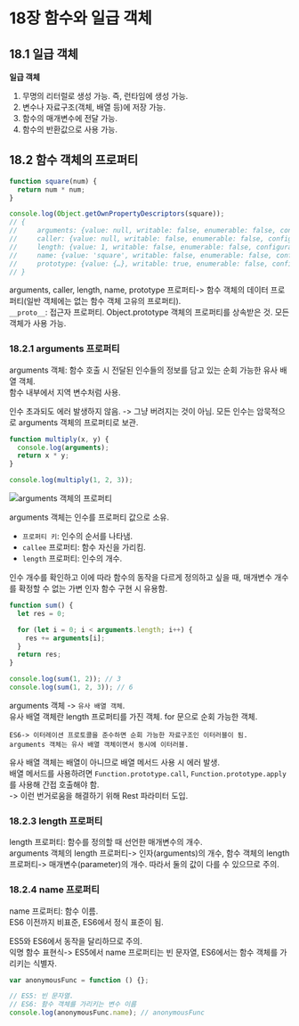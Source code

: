 # 18장 함수와 일급 객체

## 18.1 일급 객체

**일급 객체**

1. 무명의 리터럴로 생성 가능. 즉, 런타임에 생성 가능.
2. 변수나 자료구조(객체, 배열 등)에 저장 가능.
3. 함수의 매개변수에 전달 가능.
4. 함수의 반환값으로 사용 가능.

## 18.2 함수 객체의 프로퍼티

```js
function square(num) {
  return num * num;
}

console.log(Object.getOwnPropertyDescriptors(square));
// {
//     arguments: {value: null, writable: false, enumerable: false, configurable: false},
//     caller: {value: null, writable: false, enumerable: false, configurable: false},
//     length: {value: 1, writable: false, enumerable: false, configurable: true},
//     name: {value: 'square', writable: false, enumerable: false, configurable: true},
//     prototype: {value: {…}, writable: true, enumerable: false, configurable: false},
// }
```

arguments, caller, length, name, prototype 프로퍼티-> 함수 객체의 데이터 프로퍼티(일반 객체에는 없는 함수 객체 고유의 프로퍼티).  
`__proto__`: 접근자 프로퍼티. Object.prototype 객체의 프로퍼티를 상속받은 것. 모든 객체가 사용 가능.

### 18.2.1 arguments 프로퍼티

arguments 객체: 함수 호출 시 전달된 인수들의 정보를 담고 있는 순회 가능한 유사 배열 객체.  
함수 내부에서 지역 변수처럼 사용.

인수 초과되도 에러 발생하지 않음. -> 그냥 버려지는 것이 아님. 모든 인수는 암묵적으로 arguments 객체의 프로퍼티로 보관.

```js
function multiply(x, y) {
  console.log(arguments);
  return x * y;
}

console.log(multiply(1, 2, 3));
```

![arguments 객체의 프로퍼티](https://user-images.githubusercontent.com/76952602/161441654-99714d63-dd50-40f7-aaa2-d530bbf41c72.png)

arguments 객체는 인수를 프로퍼티 값으로 소유.

- `프로퍼티 키`: 인수의 순서를 나타냄.
- `callee` 프로퍼티: 함수 자신을 가리킴.
- `length` 프로퍼티: 인수의 개수.

인수 개수를 확인하고 이에 따라 함수의 동작을 다르게 정의하고 싶을 때, 매개변수 개수를 확정할 수 없는 가변 인자 함수 구현 시 유용함.

```js
function sum() {
  let res = 0;

  for (let i = 0; i < arguments.length; i++) {
    res += arguments[i];
  }
  return res;
}

console.log(sum(1, 2)); // 3
console.log(sum(1, 2, 3)); // 6
```

arguments 객체 -> `유사 배열 객체`.  
유사 배열 객체란 length 프로퍼티를 가진 객체. for 문으로 순회 가능한 객체.

    ES6-> 이터레이션 프로토콜을 준수하면 순회 가능한 자료구조인 이터러블이 됨.
    arguments 객체는 유사 배열 객체이면서 동시에 이터러블.

유사 배열 객체는 배열이 아니므로 배열 메서드 사용 시 에러 발생.  
배열 메서드를 사용하려면 `Function.prototype.call`, `Function.prototype.apply`를 사용해 간접 호출해야 함.  
-> 이런 번거로움을 해결하기 위해 Rest 파라미터 도입.

### 18.2.3 length 프로퍼티

length 프로퍼티: 함수를 정의할 때 선언한 매개변수의 개수.  
arguments 객체의 length 프로퍼티-> 인자(arguments)의 개수, 함수 객체의 length 프로퍼티-> 매개변수(parameter)의 개수. 따라서 둘의 값이 다를 수 있으므로 주의.

### 18.2.4 name 프로퍼티

name 프로퍼티: 함수 이름.  
ES6 이전까지 비표준, ES6에서 정식 표준이 됨.

ES5와 ES6에서 동작을 달리하므로 주의.  
익명 함수 표현식-> ES5에서 name 프로퍼티는 빈 문자열, ES6에서는 함수 객체를 가리키는 식별자.

```js
var anonymousFunc = function () {};

// ES5: 빈 문자열.
// ES6: 함수 객체를 가리키는 변수 이름
console.log(anonymousFunc.name); // anonymousFunc
```
